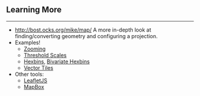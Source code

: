 ## Learning More

***

* http://bost.ocks.org/mike/map/ A more in-depth look at finding/converting geometry and configuring a projection.
* Examples!
  * [Zooming](http://bl.ocks.org/mbostock/2374239)
  * [Threshold Scales](http://bl.ocks.org/mbostock/3306362)
  * [Hexbins](http://bl.ocks.org/mbostock/3854614), [Bivariate Hexbins](http://bl.ocks.org/mbostock/4330486)
  * [Vector Tiles](http://bl.ocks.org/mbostock/5616813)
* Other tools:
  * [LeafletJS](http://leafletjs.com/)
  * [MapBox](https://www.mapbox.com/)
